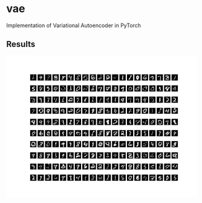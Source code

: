 # vae
Implementation of Variational Autoencoder in PyTorch

## Results
![image](outputs\model=vae_z=10_run=0000\model=vae_z=10_run=0000.png)
